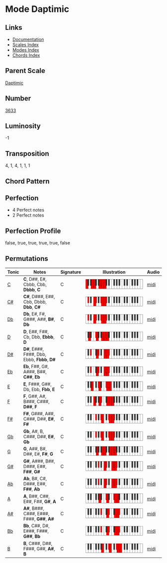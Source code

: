 # Mode Daptimic

## Links

- [Documentation](README.md)
- [Scales Index](Scales.md)
- [Modes Index](Modes.md)
- [Chords Index](Chords.md)

## Parent Scale

[Daptimic](ScaleDaptimic.md)

## Number

[3633](https://ianring.com/musictheory/scales/3633)

## Luminosity

-1

## Transposition

4, 1, 4, 1, 1, 1

## Chord Pattern



## Perfection

- 4 Perfect notes
- 2 Perfect notes

## Perfection Profile

false, true, true, true, true, false

## Permutations

| Tonic | Notes | Signature | Illustration | Audio |
|-------|-------|-----------|--------------|-------|
| [C](ModeCNaturalDaptimic.md) | **C**, D##, E#, Cbbb, Cbb, **Dbbb**, **C** | C | ![CNaturalDaptimic](ModeCNaturalDaptimic.png) | [midi](https://github.com/edipermadi/music/blob/main/docs/ModeCNaturalDaptimic.mid?raw=true) |
| [C#](ModeCSharpDaptimic.md) | **C#**, D###, E##, Cbb, Dbbb, **Dbb**, **C#** | C | ![CSharpDaptimic](ModeCSharpDaptimic.png) | [midi](https://github.com/edipermadi/music/blob/main/docs/ModeCSharpDaptimic.mid?raw=true) |
| [Db](ModeDFlatDaptimic.md) | **Db**, E#, F#, G###, A##, **B#**, **Db** | C | ![DFlatDaptimic](ModeDFlatDaptimic.png) | [midi](https://github.com/edipermadi/music/blob/main/docs/ModeDFlatDaptimic.mid?raw=true) |
| [D](ModeDNaturalDaptimic.md) | **D**, E##, F##, Cb, Dbb, **Ebbb**, **D** | C | ![DNaturalDaptimic](ModeDNaturalDaptimic.png) | [midi](https://github.com/edipermadi/music/blob/main/docs/ModeDNaturalDaptimic.mid?raw=true) |
| [D#](ModeDSharpDaptimic.md) | **D#**, E###, F###, Dbb, Ebbb, **Fbbb**, **D#** | C | ![DSharpDaptimic](ModeDSharpDaptimic.png) | [midi](https://github.com/edipermadi/music/blob/main/docs/ModeDSharpDaptimic.mid?raw=true) |
| [Eb](ModeEFlatDaptimic.md) | **Eb**, F##, G#, A###, B##, **C##**, **Eb** | C | ![EFlatDaptimic](ModeEFlatDaptimic.png) | [midi](https://github.com/edipermadi/music/blob/main/docs/ModeEFlatDaptimic.mid?raw=true) |
| [E](ModeENaturalDaptimic.md) | **E**, F###, G##, Db, Ebb, **Fbb**, **E** | C | ![ENaturalDaptimic](ModeENaturalDaptimic.png) | [midi](https://github.com/edipermadi/music/blob/main/docs/ModeENaturalDaptimic.mid?raw=true) |
| [F](ModeFNaturalDaptimic.md) | **F**, G##, A#, B###, C###, **D##**, **F** | C | ![FNaturalDaptimic](ModeFNaturalDaptimic.png) | [midi](https://github.com/edipermadi/music/blob/main/docs/ModeFNaturalDaptimic.mid?raw=true) |
| [F#](ModeFSharpDaptimic.md) | **F#**, G###, A##, C###, D##, **E#**, **F#** | C | ![FSharpDaptimic](ModeFSharpDaptimic.png) | [midi](https://github.com/edipermadi/music/blob/main/docs/ModeFSharpDaptimic.mid?raw=true) |
| [Gb](ModeGFlatDaptimic.md) | **Gb**, A#, B, C###, D##, **E#**, **Gb** | C | ![GFlatDaptimic](ModeGFlatDaptimic.png) | [midi](https://github.com/edipermadi/music/blob/main/docs/ModeGFlatDaptimic.mid?raw=true) |
| [G](ModeGNaturalDaptimic.md) | **G**, A##, B#, D##, E#, **F#**, **G** | C | ![GNaturalDaptimic](ModeGNaturalDaptimic.png) | [midi](https://github.com/edipermadi/music/blob/main/docs/ModeGNaturalDaptimic.mid?raw=true) |
| [G#](ModeGSharpDaptimic.md) | **G#**, A###, B##, D###, E##, **F##**, **G#** | C | ![GSharpDaptimic](ModeGSharpDaptimic.png) | [midi](https://github.com/edipermadi/music/blob/main/docs/ModeGSharpDaptimic.mid?raw=true) |
| [Ab](ModeAFlatDaptimic.md) | **Ab**, B#, C#, D###, E##, **F##**, **Ab** | C | ![AFlatDaptimic](ModeAFlatDaptimic.png) | [midi](https://github.com/edipermadi/music/blob/main/docs/ModeAFlatDaptimic.mid?raw=true) |
| [A](ModeANaturalDaptimic.md) | **A**, B##, C##, E##, F##, **G#**, **A** | C | ![ANaturalDaptimic](ModeANaturalDaptimic.png) | [midi](https://github.com/edipermadi/music/blob/main/docs/ModeANaturalDaptimic.mid?raw=true) |
| [A#](ModeASharpDaptimic.md) | **A#**, B###, C###, E###, F###, **G##**, **A#** | C | ![ASharpDaptimic](ModeASharpDaptimic.png) | [midi](https://github.com/edipermadi/music/blob/main/docs/ModeASharpDaptimic.mid?raw=true) |
| [Bb](ModeBFlatDaptimic.md) | **Bb**, C##, D#, E###, F###, **G##**, **Bb** | C | ![BFlatDaptimic](ModeBFlatDaptimic.png) | [midi](https://github.com/edipermadi/music/blob/main/docs/ModeBFlatDaptimic.mid?raw=true) |
| [B](ModeBNaturalDaptimic.md) | **B**, C###, D##, F###, G##, **A#**, **B** | C | ![BNaturalDaptimic](ModeBNaturalDaptimic.png) | [midi](https://github.com/edipermadi/music/blob/main/docs/ModeBNaturalDaptimic.mid?raw=true) |
